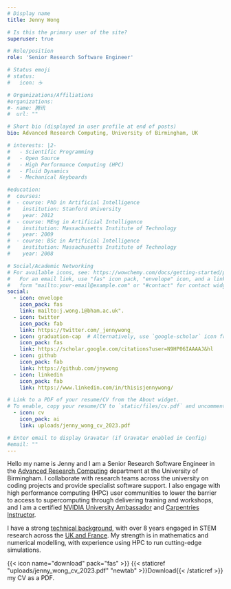 ```yaml
---
# Display name
title: Jenny Wong

# Is this the primary user of the site?
superuser: true

# Role/position
role: 'Senior Research Software Engineer'

# Status emoji
# status:
#   icon: ☕️

# Organizations/Affiliations
#organizations:
#- name: 腾讯
#  url: ""

# Short bio (displayed in user profile at end of posts)
bio: Advanced Research Computing, University of Birmingham, UK

# interests: |2-
#   - Scientific Programming
#   - Open Source
#   - High Performance Computing (HPC)
#   - Fluid Dynamics
#   - Mechanical Keyboards

#education:
#  courses:
#  - course: PhD in Artificial Intelligence
#    institution: Stanford University
#    year: 2012
#  - course: MEng in Artificial Intelligence
#    institution: Massachusetts Institute of Technology
#    year: 2009
#  - course: BSc in Artificial Intelligence
#    institution: Massachusetts Institute of Technology
#    year: 2008

# Social/Academic Networking
# For available icons, see: https://wowchemy.com/docs/getting-started/page-builder/#icons
#   For an email link, use "fas" icon pack, "envelope" icon, and a link in the
#   form "mailto:your-email@example.com" or "#contact" for contact widget.
social:
  - icon: envelope
    icon_pack: fas
    link: mailto:j.wong.1@bham.ac.uk".
  - icon: twitter
    icon_pack: fab
    link: https://twitter.com/_jennywong_
  - icon: graduation-cap  # Alternatively, use `google-scholar` icon from `ai` icon pack
    icon_pack: fas
    link: https://scholar.google.com/citations?user=N9HP06IAAAAJ&hl
  - icon: github
    icon_pack: fab
    link: https://github.com/jnywong
  - icon: linkedin
    icon_pack: fab
    link: https://www.linkedin.com/in/thisisjennywong/

# Link to a PDF of your resume/CV from the About widget.
# To enable, copy your resume/CV to `static/files/cv.pdf` and uncomment the lines below.
  - icon: cv
    icon_pack: ai
    link: uploads/jenny_wong_cv_2023.pdf

# Enter email to display Gravatar (if Gravatar enabled in Config)
#email: ""
---
```


<p> Hello my name is Jenny and I am a Senior Research Software Engineer in the <a href="https://intranet.birmingham.ac.uk/it/teams/infrastructure/research/index.aspx">Advanced Research Computing</a> department at the University of Birmingham. I collaborate with research teams across the university on coding projects and provide specialist software support. I also engage with high performance computing (HPC) user communities to lower the barrier to access to supercomputing through delivering training and workshops, and I am a certified <a href="https://www.nvidia.com/en-gb/training/">NVIDIA University Ambassador</a> and <a href="https://carpentries.org/">Carpentries Instructor</a>. </p>
<p> I have a strong <a href="#education">technical background</a>, with over 8 years engaged in STEM research across the  <a href="#experience">UK and France</a>. My strength is in mathematics and numerical modelling, with experience using HPC to run cutting-edge simulations.</p>

{{< icon name="download" pack="fas" >}} {{< staticref "uploads/jenny_wong_cv_2023.pdf" "newtab" >}}Download{{< /staticref >}} my CV as a PDF.